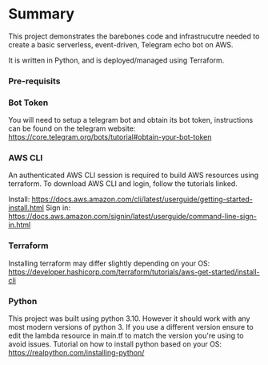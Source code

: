 # Summary

This project demonstrates the barebones code and infrastrucutre needed to create a basic serverless, event-driven, Telegram echo bot on AWS. 

It is written in Python, and is deployed/managed using Terraform.

### Pre-requisits

### Bot Token
You will need to setup a telegram bot and obtain its bot token, instructions can be found on the telegram website: https://core.telegram.org/bots/tutorial#obtain-your-bot-token

### AWS CLI
An authenticated AWS CLI session is required to build AWS resources using terraform. To download AWS CLI and login, follow the tutorials linked.

Install: https://docs.aws.amazon.com/cli/latest/userguide/getting-started-install.html
Sign in: https://docs.aws.amazon.com/signin/latest/userguide/command-line-sign-in.html

### Terraform
Installing terraform may differ slightly depending on your OS: https://developer.hashicorp.com/terraform/tutorials/aws-get-started/install-cli

### Python
This project was built using python 3.10. However it should work with any most modern versions of python 3. If you use a different version ensure to edit the lambda resource in main.tf to match the version you're using to avoid issues.
Tutorial on how to install python based on your OS: https://realpython.com/installing-python/

